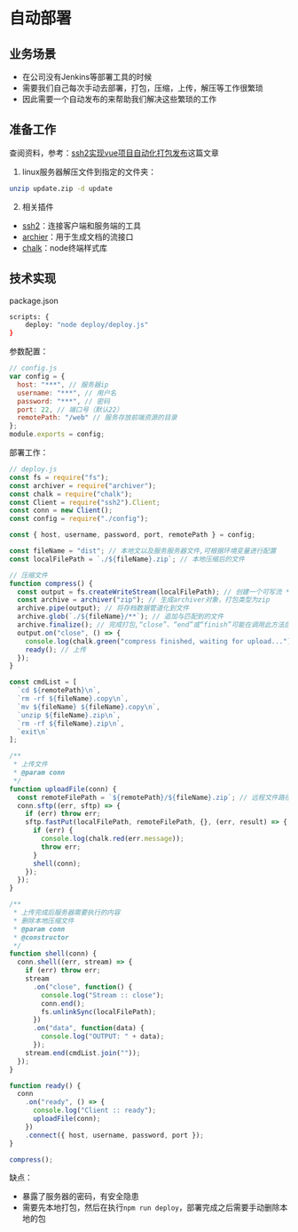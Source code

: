 # 自动部署

## 业务场景

- 在公司没有Jenkins等部署工具的时候
- 需要我们自己每次手动去部署，打包，压缩，上传，解压等工作很繁琐
- 因此需要一个自动发布的来帮助我们解决这些繁琐的工作

## 准备工作

查阅资料，参考：[ssh2实现vue项目自动化打包发布](https://www.jianshu.com/p/d78e4898824f)这篇文章

1. linux服务器解压文件到指定的文件夹：

```bash
unzip update.zip -d update
```

2. 相关插件

- [ssh2](https://github.com/mscdex/ssh2)：连接客户端和服务端的工具
- [archier](https://github.com/archiverjs/node-archiver)：用于生成文档的流接口
- [chalk](https://github.com/chalk/chalk)：node终端样式库

## 技术实现

package.json 

```bash
scripts: {
    deploy: "node deploy/deploy.js"
}
```

参数配置：

```js
// config.js
var config = {
  host: "***", // 服务器ip
  username: "***", // 用户名
  password: "***", // 密码
  port: 22, // 端口号（默认22）
  remotePath: "/web" // 服务存放前端资源的目录
};
module.exports = config;
```

部署工作：
```js
// deploy.js
const fs = require("fs");
const archiver = require("archiver");
const chalk = require("chalk");
const Client = require("ssh2").Client;
const conn = new Client();
const config = require("./config");

const { host, username, password, port, remotePath } = config;

const fileName = "dist"; // 本地文以及服务服务器文件,可根据环境变量进行配置
const localFilePath = `./${fileName}.zip`; // 本地压缩后的文件

// 压缩文件
function compress() {
  const output = fs.createWriteStream(localFilePath); // 创建一个可写流 **.zip
  const archive = archiver("zip"); // 生成archiver对象，打包类型为zip
  archive.pipe(output); // 将存档数据管道化到文件
  archive.glob(`./${fileName}/**`); // 追加与匹配到的文件
  archive.finalize(); // 完成打包,“close”、“end”或“finish”可能在调用此方法后立即被激发
  output.on("close", () => {
    console.log(chalk.green("compress finished, waiting for upload..."));
    ready(); // 上传
  });
}

const cmdList = [
  `cd ${remotePath}\n`,
  `rm -rf ${fileName}.copy\n`,
  `mv ${fileName} ${fileName}.copy\n`,
  `unzip ${fileName}.zip\n`,
  `rm -rf ${fileName}.zip\n`,
  `exit\n`
];

/**
 * 上传文件
 * @param conn
 */
function uploadFile(conn) {
  const remoteFilePath = `${remotePath}/${fileName}.zip`; // 远程文件路径
  conn.sftp((err, sftp) => {
    if (err) throw err;
    sftp.fastPut(localFilePath, remoteFilePath, {}, (err, result) => {
      if (err) {
        console.log(chalk.red(err.message));
        throw err;
      }
      shell(conn);
    });
  });
}

/**
 * 上传完成后服务器需要执行的内容
 * 删除本地压缩文件
 * @param conn
 * @constructor
 */
function shell(conn) {
  conn.shell((err, stream) => {
    if (err) throw err;
    stream
      .on("close", function() {
        console.log("Stream :: close");
        conn.end();
        fs.unlinkSync(localFilePath);
      })
      .on("data", function(data) {
        console.log("OUTPUT: " + data);
      });
    stream.end(cmdList.join(""));
  });
}

function ready() {
  conn
    .on("ready", () => {
      console.log("Client :: ready");
      uploadFile(conn);
    })
    .connect({ host, username, password, port });
}

compress();

```

缺点：
- 暴露了服务器的密码，有安全隐患
- 需要先本地打包，然后在执行`npm run deploy`，部署完成之后需要手动删除本地的包